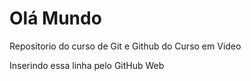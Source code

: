 # Olá Mundo

 Repositorio do curso de Git e Github do Curso em Video

Inserindo essa linha pelo GitHub Web
